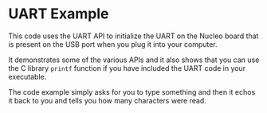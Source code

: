 # UART Example

This code uses the UART API to initialize the UART on the Nucleo board
that is present on the USB port when you plug it into your computer.

It demonstrates some of the various APIs and it also shows that you can
use the C library `printf` function if you have included the UART code
in your executable.

The code example simply asks for you to type something and then it echos it
back to you and tells you how many characters were read.
